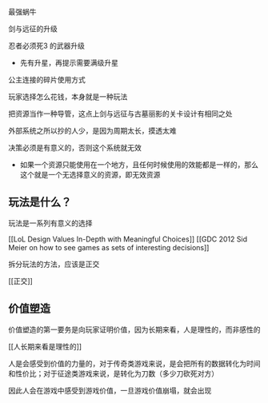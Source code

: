 最强蜗牛

剑与远征的升级

忍者必须死3 的武器升级

- 先有升星，再提示需要满级升星

公主连接的碎片使用方式

玩家选择怎么花钱，本身就是一种玩法

把资源当作一种导管，这点上剑与远征与古墓丽影的关卡设计有相同之处

外部系统之所以抄的人少，是因为周期太长，摸透太难

决策必须是有意义的，否则这个系统就无效

- 如果一个资源只能使用在一个地方，且任何时候使用的效能都是一样的，那么这个就是一个无选择意义的资源，即无效资源



## 玩法是什么？

玩法是一系列有意义的选择

[[LoL Design Values In-Depth with Meaningful Choices]]
[[GDC 2012 Sid Meier on how to see games as sets of interesting decisions]]

拆分玩法的方法，应该是正交

[[正交]]


## 价值塑造

价值塑造的第一要务是向玩家证明价值，因为长期来看，人是理性的，而非感性的

[[人长期来看是理性的]]

人是会感受到价值的力量的，对于传奇类游戏来说，是会把所有的数据转化为时间和性价比；对于征途类游戏来说，是转化为刀数（多少刀砍死对方）

因此人会在游戏中感受到游戏价值，一旦游戏价值崩塌，就会出现







